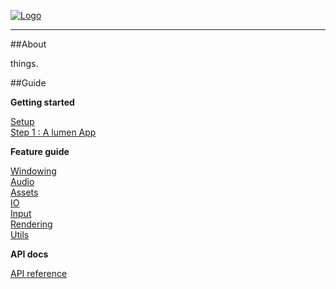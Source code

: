 
[![Logo]({{{rel_path}}}images/logo.png)](index.html)

---

##About

things. 

##Guide

**Getting started**

[Setup]({{{rel_path}}}guide/Setup.html)   
[Step 1 : A lumen App]({{{rel_path}}}guide/App.html)   

**Feature guide**

[Windowing]({{{rel_path}}}guide/Windowing.html)   
[Audio]({{{rel_path}}}guide/Audio.html)   
[Assets]({{{rel_path}}}guide/Assets.html)   
[IO]({{{rel_path}}}guide/IO.html)   
[Input]({{{rel_path}}}guide/Input.html)   
[Rendering]({{{rel_path}}}guide/Rendering.html)   
[Utils]({{{rel_path}}}guide/Utils.html)   

**API docs**

[API reference]({{{rel_path}}}api/index.html)